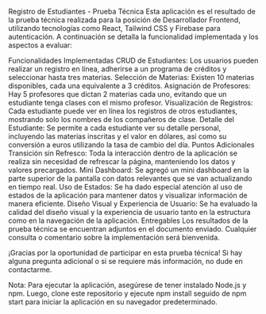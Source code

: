 Registro de Estudiantes - Prueba Técnica
Esta aplicación es el resultado de la prueba técnica realizada para la posición de Desarrollador Frontend, utilizando tecnologías como React, Tailwind CSS y Firebase para autenticación. A continuación se detalla la funcionalidad implementada y los aspectos a evaluar:

Funcionalidades Implementadas
CRUD de Estudiantes: Los usuarios pueden realizar un registro en línea, adherirse a un programa de créditos y seleccionar hasta tres materias.
Selección de Materias: Existen 10 materias disponibles, cada una equivalente a 3 créditos.
Asignación de Profesores: Hay 5 profesores que dictan 2 materias cada uno, evitando que un estudiante tenga clases con el mismo profesor.
Visualización de Registros: Cada estudiante puede ver en línea los registros de otros estudiantes, mostrando solo los nombres de los compañeros de clase.
Detalle del Estudiante: Se permite a cada estudiante ver su detalle personal, incluyendo las materias inscritas y el valor en dólares, así como su conversión a euros utilizando la tasa de cambio del día.
Puntos Adicionales
Transición sin Refresco: Toda la interacción dentro de la aplicación se realiza sin necesidad de refrescar la página, manteniendo los datos y valores precargados.
Mini Dashboard: Se agregó un mini dashboard en la parte superior de la pantalla con datos relevantes que se van actualizando en tiempo real.
Uso de Estados: Se ha dado especial atención al uso de estados de la aplicación para mantener datos y visualizar información de manera eficiente.
Diseño Visual y Experiencia de Usuario: Se ha evaluado la calidad del diseño visual y la experiencia de usuario tanto en la estructura como en la navegación de la aplicación.
Entregables
Los resultados de la prueba técnica se encuentran adjuntos en el documento enviado. Cualquier consulta o comentario sobre la implementación será bienvenida.

¡Gracias por la oportunidad de participar en esta prueba técnica! Si hay alguna pregunta adicional o si se requiere más información, no dude en contactarme.

Nota: Para ejecutar la aplicación, asegúrese de tener instalado Node.js y npm. Luego, clone este repositorio y ejecute npm install seguido de npm start para iniciar la aplicación en su navegador predeterminado.
